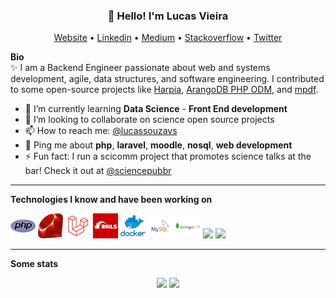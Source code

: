 <h3 align="center">👋 Hello! I'm Lucas Vieira</h3>
<p align="center">
  <a href="https://lucassouzavieira.github.io/">Website</a> •
  <a href="https://www.linkedin.com/in/lucassouzavieira/?locale=en_US">Linkedin</a> •
  <a href="https://medium.com/@lucassouzavieira">Medium</a> •
  <a href="https://stackoverflow.com/users/11335880/lucas-souza-vieira">Stackoverflow</a> •
  <a href="https://twitter.com/lucassouzavs">Twitter</a>
</p>

**Bio**  
✨ I am a Backend Engineer passionate about web and systems development, agile, data structures, and software engineering. I contributed to some open-source projects like [Harpia](https://github.com/uemanet/harpia), [ArangoDB PHP ODM](https://github.com/lucassouzavieira/arangodb-php-odm), and [mpdf](https://github.com/mpdf/mpdf). 

- 🌱 I’m currently learning **Data Science** - **Front End development**
- 👯 I’m looking to collaborate on science open source projects 
- 📫 How to reach me: [@lucassouzavs](https://twitter.com/lucassouzavs)
- 💬 Ping me about **php**, **laravel**, **moodle**, **nosql**, **web development**
- ⚡ Fun fact: I run a scicomm project that promotes science talks at the bar! Check it out at [@sciencepubbr](https://twitter.com/sciencepubbr)
---

**Technologies I know and have been working on**  

<a href="https://www.php.net/" target="_blank"><img src="https://raw.githubusercontent.com/github/explore/ccc16358ac4530c6a69b1b80c7223cd2744dea83/topics/php/php.png" width="40" /></a> 
<a href="https://www.ruby-lang.org/" target="_blank"><img src="https://raw.githubusercontent.com/github/explore/80688e429a7d4ef2fca1e82350fe8e3517d3494d/topics/ruby/ruby.png" width="40" /></a> 
<a href="https://laravel.com/" target="_blank"><img src="https://raw.githubusercontent.com/github/explore/56a826d05cf762b2b50ecbe7d492a839b04f3fbf/topics/laravel/laravel.png" width="40"/></a>
<a href="https://rubyonrails.org/" target="_blank"><img src="https://raw.githubusercontent.com/github/explore/80688e429a7d4ef2fca1e82350fe8e3517d3494d/topics/rails/rails.png" width="40"/></a>
<a href="https://www.docker.com/"><img src="https://raw.githubusercontent.com/github/explore/80688e429a7d4ef2fca1e82350fe8e3517d3494d/topics/docker/docker.png" width="40"/></a>
<a href="https://www.mysql.com/" target="_blank"><img src="https://raw.githubusercontent.com/github/explore/80688e429a7d4ef2fca1e82350fe8e3517d3494d/topics/mysql/mysql.png" width="40" /></a>
<a href="https://www.mongodb.com/" target="_blank"><img                                               src="https://raw.githubusercontent.com/github/explore/80688e429a7d4ef2fca1e82350fe8e3517d3494d/topics/mongodb/mongodb.png" width="40" /></a>
<a href="https://redis.io/" target="_blank"><img src="https://avatars3.githubusercontent.com/u/1529926?s=200&v=4" width="40" /></a>
<a href="https://www.arangodb.com/" target="_blank"><img src="https://www.arangodb.com/wp-content/uploads/2016/05/ArangoDB_logo_@2.png" width="120" /></a>

---

**Some stats**
<p align="center">
  <img src ="https://github-readme-stats.vercel.app/api?username=lucassouzavieira&show_icons=true&count_private=true&theme=default&hide_border=true&hide=issues,contribs&include_all_commits=true">
  <img src ="https://github-readme-stats.vercel.app/api/top-langs/?username=lucassouzavieira&layout=compact&count_private=true&hide_border=true&&exclude_repo=lucassouzavieira.github.io&langs_count=10&hide=tex,apacheconf,batchfile,cmake,makefile,dockerfile,processing,css,html,m4,zephir,shell,dart,vue,java,kotlin,awk,matlab,scilab,javascript">
</p>
